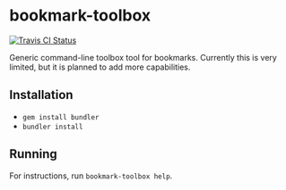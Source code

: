 # bookmark-toolbox

[![Travis CI Status](https://travis-ci.org/andrewferrier/bookmark-toolbox.svg?branch=master)](https://travis-ci.org/andrewferrier/bookmark-toolbox)

Generic command-line toolbox tool for bookmarks. Currently this is very limited, but it is planned to add more capabilities.

## Installation

* `gem install bundler`
* `bundler install`

## Running

For instructions, run `bookmark-toolbox help`.
